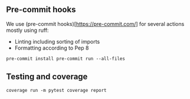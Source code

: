 ## Pre-commit hooks

We use (pre-commit hooks)[https://pre-commit.com/] for several actions mostly using ruff:
- Linting including sorting of imports
- Formatting according to Pep 8

``
pre-commit install
pre-commit run --all-files
``

## Testing and coverage

``
coverage run -m pytest
coverage report
``

